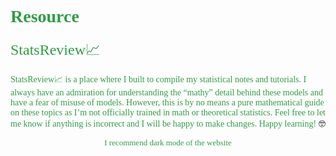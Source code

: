 # <font face="'Consolas', 'Menlo'" color=#2f9e44>**Resource**</font>

<font face="'Consolas', 'Menlo'" color=#2f9e44 size=5>StatsReview📈</font>

<font face="'Consolas', 'Menlo'" color=#2f9e44>StatsReview📈 is a place where I built to compile my statistical notes and tutorials. I always have an admiration for understanding the “mathy” detail behind these models and have a fear of misuse of models. However, this is by no means a pure mathematical guide on these topics as I’m not officially trained in math or theoretical statistics. Feel free to let me know if anything is incorrect and I will be happy to make changes. Happy learning!</font> 🤓

<div style="text-align: center;">
    <font face="'Consolas', 'Menlo'" color=#2f9e44 id="lastUpdated"></font>
</div>
<script>
    // Set the last updated date
    document.addEventListener('DOMContentLoaded', function() {
        var metaTag = document.querySelector('meta[name="docbuild:last-update"]');
        if (metaTag) {
            var buildDate = metaTag.getAttribute('content');
            var lastUpdatedElement = document.getElementById('lastUpdated');
            lastUpdatedElement.textContent = 'Last updated: ' + buildDate;
        }
    });
</script>

<div style="text-align: center;">    
    <font face="'Consolas', 'Menlo'" color=#2f9e44 size=2>I recommend dark mode of the website</font>
</div>